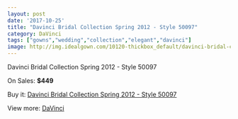 ```yaml
---
layout: post
date: '2017-10-25'
title: "Davinci Bridal Collection Spring 2012 - Style 50097"
category: DaVinci
tags: ["gowns","wedding","collection","elegant","davinci"]
image: http://img.idealgown.com/10120-thickbox_default/davinci-bridal-collection-spring-2012-style-50097.jpg
---
```

Davinci Bridal Collection Spring 2012 - Style 50097

On Sales: **$449**
<a href="https://www.idealgown.com/en/davinci/4168-davinci-bridal-collection-spring-2012-style-50097.html"><amp-img layout="responsive" width="600" height="600" src="//img.idealgown.com/10120-thickbox_default/davinci-bridal-collection-spring-2012-style-50097.jpg" alt="Davinci Bridal Collection Spring 2012 - Style 50097 0" /></a>
<a href="https://www.idealgown.com/en/davinci/4168-davinci-bridal-collection-spring-2012-style-50097.html"><amp-img layout="responsive" width="600" height="600" src="//img.idealgown.com/10122-thickbox_default/davinci-bridal-collection-spring-2012-style-50097.jpg" alt="Davinci Bridal Collection Spring 2012 - Style 50097 1" /></a>
<a href="https://www.idealgown.com/en/davinci/4168-davinci-bridal-collection-spring-2012-style-50097.html"><amp-img layout="responsive" width="600" height="600" src="//img.idealgown.com/10121-thickbox_default/davinci-bridal-collection-spring-2012-style-50097.jpg" alt="Davinci Bridal Collection Spring 2012 - Style 50097 2" /></a>

Buy it: [Davinci Bridal Collection Spring 2012 - Style 50097](https://www.idealgown.com/en/davinci/4168-davinci-bridal-collection-spring-2012-style-50097.html "Davinci Bridal Collection Spring 2012 - Style 50097")

View more: [DaVinci](https://www.idealgown.com/en/48-davinci "DaVinci")